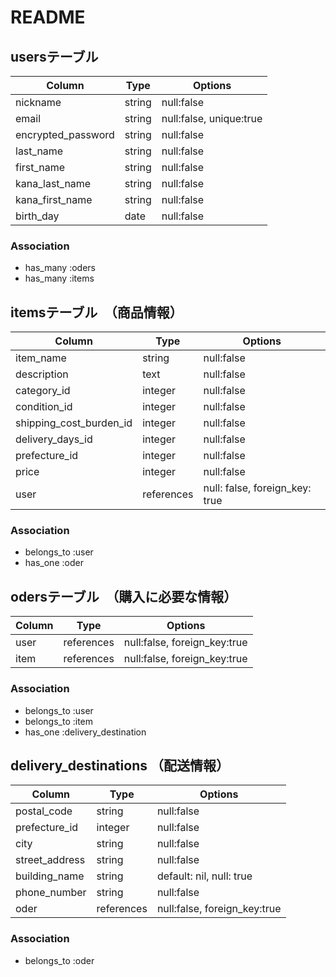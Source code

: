 # README

## usersテーブル

| Column                 | Type             | Options                 |
| ---------------------- | ---------------- | ----------------------- |
| nickname               | string           | null:false              |
| email                  | string           | null:false, unique:true |
| encrypted_password     | string           | null:false              |
| last_name              | string           | null:false              |
| first_name             | string           | null:false              |
| kana_last_name         | string           | null:false              |
| kana_first_name        | string           | null:false              |
| birth_day              | date             | null:false              |

### Association
- has_many :oders
- has_many :items


## itemsテーブル　（商品情報）

| Column                    | Type             | Options                 |
| ------------------------- | ---------------- | ----------------------- |
| item_name                 | string           | null:false              |
| description               | text             | null:false              |
| category_id               | integer          | null:false              |
| condition_id              | integer          | null:false              |
| shipping_cost_burden_id   | integer          | null:false              |
| delivery_days_id          | integer          | null:false              |
| prefecture_id             | integer          | null:false              |
| price                     | integer          | null:false              |
| user                      | references       | null: false, foreign_key: true |

### Association
- belongs_to :user
- has_one :oder


## odersテーブル　（購入に必要な情報）
| Column                 | Type             | Options                 |
| ---------------------- | ---------------- | ----------------------- |
| user                   | references       | null:false, foreign_key:true |
| item                   | references       | null:false, foreign_key:true |

### Association
- belongs_to :user
- belongs_to :item
- has_one :delivery_destination



## delivery_destinations （配送情報）
| Column                 | Type             | Options                 |
| ---------------------- | ---------------- | ----------------------- |
| postal_code            | string           | null:false              |
| prefecture_id          | integer          | null:false              |
| city                   | string           | null:false              |
| street_address         | string           | null:false              |
| building_name          | string           | default: nil, null: true |
| phone_number           | string           | null:false              |
| oder                   | references       | null:false, foreign_key:true |

### Association
- belongs_to :oder